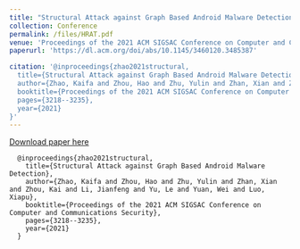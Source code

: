 ```yaml
---
title: "Structural Attack against Graph Based Android Malware Detection"
collection: Conference
permalink: /files/HRAT.pdf
venue: 'Proceedings of the 2021 ACM SIGSAC Conference on Computer and Communications Security (CCS), November 2021'
paperurl: 'https://dl.acm.org/doi/abs/10.1145/3460120.3485387'

citation: '@inproceedings{zhao2021structural,
  title={Structural Attack against Graph Based Android Malware Detection},
  author={Zhao, Kaifa and Zhou, Hao and Zhu, Yulin and Zhan, Xian and Zhou, Kai and Li, Jianfeng and Yu, Le and Yuan, Wei and Luo, Xiapu},
  booktitle={Proceedings of the 2021 ACM SIGSAC Conference on Computer and Communications Security},
  pages={3218--3235},
  year={2021}
}'
---
```



[Download paper here](http://zacharykzhao.github.io/files/HRAT.pdf)

```
  @inproceedings{zhao2021structural,
    title={Structural Attack against Graph Based Android Malware Detection},
    author={Zhao, Kaifa and Zhou, Hao and Zhu, Yulin and Zhan, Xian and Zhou, Kai and Li, Jianfeng and Yu, Le and Yuan, Wei and Luo, Xiapu},
    booktitle={Proceedings of the 2021 ACM SIGSAC Conference on Computer and Communications Security},
    pages={3218--3235},
    year={2021}
  }
```
